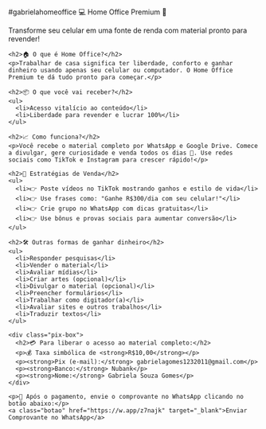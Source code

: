 #gabrielahomeoffice
  💻 Home Office Premium 💸</h1>
    <p>Transforme seu celular em uma fonte de renda com material pronto para revender!</p>

    <h2>🏠 O que é Home Office?</h2>
    <p>Trabalhar de casa significa ter liberdade, conforto e ganhar dinheiro usando apenas seu celular ou computador. O Home Office Premium te dá tudo pronto para começar.</p>

    <h2>📦 O que você vai receber?</h2>
    <ul>
      <li>Acesso vitalício ao conteúdo</li>
      <li>Liberdade para revender e lucrar 100%</li>
    </ul>

    <h2>📈 Como funciona?</h2>
    <p>Você recebe o material completo por WhatsApp e Google Drive. Comece a divulgar, gere curiosidade e venda todos os dias 💸. Use redes sociais como TikTok e Instagram para crescer rápido!</p>

    <h2>🧠 Estratégias de Venda</h2>
    <ul>
      <li>👉 Poste vídeos no TikTok mostrando ganhos e estilo de vida</li>
      <li>👉 Use frases como: "Ganhe R$300/dia com seu celular!"</li>
      <li>👉 Crie grupo no WhatsApp com dicas gratuitas</li>
      <li>👉 Use bônus e provas sociais para aumentar conversão</li>
    </ul>

    <h2>🛠️ Outras formas de ganhar dinheiro</h2>
    <ul>
      <li>Responder pesquisas</li>
      <li>Vender o material</li>
      <li>Avaliar mídias</li>
      <li>Criar artes (opcional)</li>
      <li>Divulgar o material (opcional)</li>
      <li>Preencher formulários</li>
      <li>Trabalhar como digitador(a)</li>
      <li>Avaliar sites e outros trabalhos</li>
      <li>Traduzir textos</li>
    </ul>

    <div class="pix-box">
      <h2>💳 Para liberar o acesso ao material completo:</h2>
      <p>💰 Taxa simbólica de <strong>R$10,00</strong></p>
      <p><strong>Pix (e-mail):</strong> gabrielagomes1232011@gmail.com</p>
      <p><strong>Banco:</strong> Nubank</p>
      <p><strong>Nome:</strong> Gabriela Souza Gomes</p>
    </div>

    <p>📸 Após o pagamento, envie o comprovante no WhatsApp clicando no botão abaixo:</p>
    <a class="botao" href="https://w.app/z7najk" target="_blank">Enviar Comprovante no WhatsApp</a>
  </div>
</body>
</html>
